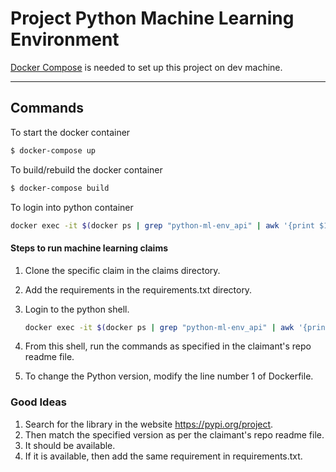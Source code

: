 # Project Python Machine Learning Environment

[Docker Compose](https://docs.docker.com/compose/install/) is needed to set up this project on
dev machine.

----
## Commands

To start the docker container
```sh
$ docker-compose up
```

To build/rebuild the docker container
```sh
$ docker-compose build
```

To login into python container
```sh
docker exec -it $(docker ps | grep "python-ml-env_api" | awk '{print $1}') bash
```

#### Steps to run machine learning claims ####

1. Clone the specific claim in the claims directory.
2. Add the requirements in the requirements.txt directory.
3. Login to the python shell.
    ```sh
    docker exec -it $(docker ps | grep "python-ml-env_api" | awk '{print $1}') bash
    ```
4. From this shell, run the commands as specified in the claimant's repo readme file.

5. To change the Python version, modify the line number 1 of Dockerfile.


### Good Ideas ###
1. Search for the library in the website https://pypi.org/project.
2. Then match the specified version as per the claimant's repo readme file.
3. It should be available.
4. If it is available, then add the same requirement in requirements.txt.
 

